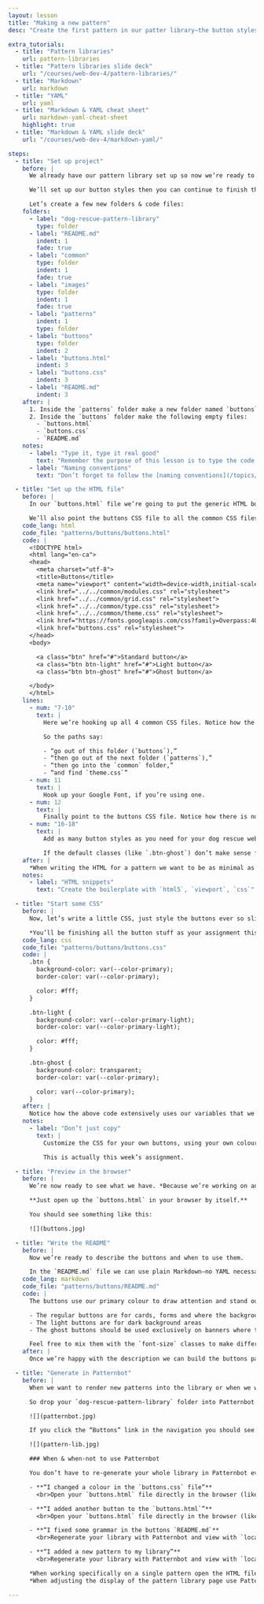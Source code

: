 ```yaml
---
layout: lesson
title: "Making a new pattern"
desc: "Create the first pattern in our patter library—the button styles for our website."

extra_tutorials:
  - title: "Pattern libraries"
    url: pattern-libraries
  - title: "Pattern libraries slide deck"
    url: "/courses/web-dev-4/pattern-libraries/"
  - title: "Markdown"
    url: markdown
  - title: "YAML"
    url: yaml
  - title: "Markdown & YAML cheat sheet"
    url: markdown-yaml-cheat-sheet
    highlight: true
  - title: "Markdown & YAML slide deck"
    url: "/courses/web-dev-4/markdown-yaml/"

steps:
  - title: "Set up project"
    before: |
      We already have our pattern library set up so now we’re ready to create our first pattern.

      We’ll set up our button styles then you can continue to finish them in this week’s homework assignment.

      Let’s create a few new folders & code files:
    folders:
      - label: "dog-rescue-pattern-library"
        type: folder
      - label: "README.md"
        indent: 1
        fade: true
      - label: "common"
        type: folder
        indent: 1
        fade: true
      - label: "images"
        type: folder
        indent: 1
        fade: true
      - label: "patterns"
        indent: 1
        type: folder
      - label: "buttons"
        type: folder
        indent: 2
      - label: "buttons.html"
        indent: 3
      - label: "buttons.css"
        indent: 3
      - label: "README.md"
        indent: 3
    after: |
      1. Inside the `patterns` folder make a new folder named `buttons`
      2. Inside the `buttons` folder make the following empty files:
        - `buttons.html`
        - `buttons.css`
        - `README.md`
    notes:
      - label: "Type it, type it real good"
        text: "Remember the purpose of this lesson is to type the code out yourself—build up that muscle memory in your fingers!"
      - label: "Naming conventions"
        text: "Don’t forget to follow the [naming conventions](/topics/naming-paths-cheat-sheet/#naming-conventions)."

  - title: "Set up the HTML file"
    before: |
      In our `buttons.html` file we’re going to put the generic HTML boilerplate and add a few buttons.

      We’ll also point the buttons CSS file to all the common CSS files we have, and to whatever fonts we plan on using.
    code_lang: html
    code_file: "patterns/buttons/buttons.html"
    code: |
      <!DOCTYPE html>
      <html lang="en-ca">
      <head>
        <meta charset="utf-8">
        <title>Buttons</title>
        <meta name="viewport" content="width=device-width,initial-scale=1">
        <link href="../../common/modules.css" rel="stylesheet">
        <link href="../../common/grid.css" rel="stylesheet">
        <link href="../../common/type.css" rel="stylesheet">
        <link href="../../common/theme.css" rel="stylesheet">
        <link href="https://fonts.googleapis.com/css?family=Overpass:400,400i,700" rel="stylesheet">
        <link href="buttons.css" rel="stylesheet">
      </head>
      <body>

        <a class="btn" href="#">Standard button</a>
        <a class="btn btn-light" href="#">Light button</a>
        <a class="btn btn-ghost" href="#">Ghost button</a>

      </body>
      </html>
    lines:
      - num: "7-10"
        text: |
          Here we’re hooking up all 4 common CSS files. Notice how the paths are different than normal, they include two `../` chunks in them. The `../` means go out of this folder.

          So the paths say:

          - “go out of this folder (`buttons`),”
          - “then go out of the next folder (`patterns`),”
          - “then go into the `common` folder,”
          - “and find `theme.css`”
      - num: 11
        text: |
          Hook up your Google Font, if you’re using one.
      - num: 12
        text: |
          Finally point to the buttons CSS file. Notice how there is no `css/` in this URL. That’s because the `buttons.css` file is in the same location as the HTML file.
      - num: "16-18"
        text: |
          Add as many button styles as you need for your dog rescue website.

          If the default classes (like `.btn-ghost`) don’t make sense for your website make up some new ones, e.g. `.btn-banner`, `.btn-pill`, etc.
    after: |
      *When writing the HTML for a pattern we want to be as minimal as possible. Notice there are no grids or `<main>` tags or `<header>` tags or anything like that above—just the buttons.*
    notes:
      - label: "HTML snippets"
        text: "Create the boilerplate with `html5`, `viewport`, `css`"

  - title: "Start some CSS"
    before: |
      Now, let’s write a little CSS, just style the buttons ever so slightly.

      *You’ll be finishing all the button stuff as your assignment this week.*
    code_lang: css
    code_file: "patterns/buttons/buttons.css"
    code: |
      .btn {
        background-color: var(--color-primary);
        border-color: var(--color-primary);

        color: #fff;
      }

      .btn-light {
        background-color: var(--color-primary-light);
        border-color: var(--color-primary-light);

        color: #fff;
      }

      .btn-ghost {
        background-color: transparent;
        border-color: var(--color-primary);

        color: var(--color-primary);
      }
    after: |
      Notice how the above code extensively uses our variables that we created in the `theme.css` file.
    notes:
      - label: "Don’t just copy"
        text: |
          Customize the CSS for your own buttons, using your own colours & fonts. Also add hover effects, transitions, etc.

          This is actually this week’s assignment.

  - title: "Preview in the browser"
    before: |
      We’re now ready to see what we have. *Because we’re working on an individual pattern, it’s completely self-contained and we don’t need to use Patternbot yet.*

      **Just open up the `buttons.html` in your browser by itself.**

      You should see something like this:

      ![](buttons.jpg)

  - title: "Write the README"
    before: |
      Now we’re ready to describe the buttons and when to use them.

      In the `README.md` file we can use plain Markdown—no YAML necessary—to describe the buttons:
    code_lang: markdown
    code_file: "patterns/buttons/README.md"
    code: |
      The buttons use our primary colour to draw attention and stand out. Each button has a specific purpose:

      - The regular buttons are for cards, forms and where the background is a light colour
      - The light buttons are for dark background areas
      - The ghost buttons should be used exclusively on banners where the background is an image

      Feel free to mix them with the `font-size` classes to make different sizes of buttons.
    after: |
      Once we’re happy with the description we can build the buttons pattern into our library…

  - title: "Generate in Patternbot"
    before: |
      When we want to render new patterns into the library or when we want to update the content from the `README.md` we need Patternbot.

      So drop your `dog-rescue-pattern-library` folder into Patternbot. Then press `⌘B` to view it.

      ![](patternbot.jpg)

      If you click the “Buttons” link in the navigation you should see everything you’ve done.

      ![](pattern-lib.jpg)

      ### When & when-not to use Patternbot

      You don’t have to re-generate your whole library in Patternbot every time you make a small change—that’s too much waiting, so here are some scenarios:

      - **“I changed a colour in the `buttons.css` file”**
        <br>Open your `buttons.html` file directly in the browser (like you’re used to) to see the changes.

      - **“I added another button to the `buttons.html`”**
        <br>Open your `buttons.html` file directly in the browser (like you’re used to) to see the changes.

      - **“I fixed some grammar in the buttons `README.md`**
        <br>Regenerate your library with Patternbot and view with `localhost` (`⌘B`).

      - **“I added a new pattern to my library”**
        <br>Regenerate your library with Patternbot and view with `localhost` (`⌘B`).

      *When working specifically on a single pattern open the HTML file directly in the browser.*
      *When adjusting the display of the pattern library page use Patternbot.*

---
```

